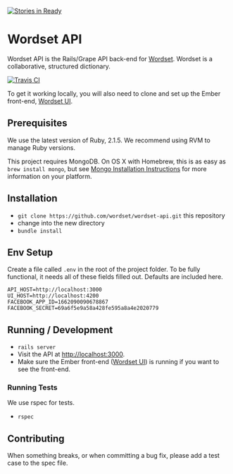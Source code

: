 [![Stories in Ready](https://badge.waffle.io/wordset/wordset.png?label=ready&title=Ready)](https://waffle.io/wordset/wordset)
# Wordset API

Wordset API is the Rails/Grape API back-end for [Wordset](https://www.wordset.org). Wordset is a collaborative, structured dictionary.

[![Travis CI](https://travis-ci.org/wordset/wordset-api.png?branch=master)](https://travis-ci.org/wordset/wordset-api)

To get it working locally, you will also need to clone and set up the Ember front-end, [Wordset UI](http://github.com/wordset/wordset-ui).

## Prerequisites

We use the latest version of Ruby, 2.1.5.
We recommend using RVM to manage Ruby versions.

This project requires MongoDB. On OS X with Homebrew, this is as easy as `brew install mongo`, but see [Mongo Installation Instructions](http://docs.mongodb.org/manual/installation/) for more information on your platform.

## Installation

* `git clone https://github.com/wordset/wordset-api.git` this repository
* change into the new directory
* `bundle install`

## Env Setup

Create a file called `.env` in the root of the project folder. To be fully functional,
it needs all of these fields filled out. Defaults are included here.

````
API_HOST=http://localhost:3000
UI_HOST=http://localhost:4200
FACEBOOK_APP_ID=1662090090678867
FACEBOOK_SECRET=69a6f5e9a58a428fe595a8a4e2020779
````

## Running / Development

* `rails server`
* Visit the API at [http://localhost:3000](http://localhost:3000).
* Make sure the Ember front-end ([Wordset UI](http://github.com/wordset/wordset-ui)) is running if you want to see the front-end.

### Running Tests

We use rspec for tests.

* `rspec`

## Contributing

When something breaks, or when committing a bug fix, please add a test case to the spec file.
